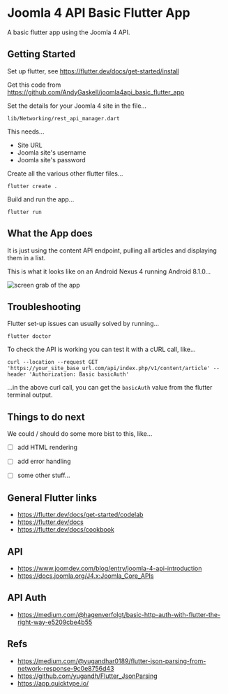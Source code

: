 # Joomla 4 API Basic Flutter App

A basic flutter app using the Joomla 4 API.



## Getting Started

Set up flutter, see https://flutter.dev/docs/get-started/install

Get this code from https://github.com/AndyGaskell/joomla4api_basic_flutter_app

Set the details for your Joomla 4 site in the file...

```lib/Networking/rest_api_manager.dart```

This needs...
* Site URL
* Joomla site's username
* Joomla site's password


Create all the various other flutter files...

```flutter create .```

Build and run the app...

```flutter run```



## What the App does

It is just using the content API endpoint, pulling all articles and displaying them in a list.

This is what it looks like on an Android Nexus 4 running Android 8.1.0...

![screen grab of the app](joomla4api_basic_flutter_app_small.png)



## Troubleshooting

Flutter set-up issues can usually solved by running...

```flutter doctor```

To check the API is working you can test it with a cURL call, like...

```curl --location --request GET 'https://your_site_base_url.com/api/index.php/v1/content/article' --header 'Authorization: Basic basicAuth'```

...in the above curl call, you can get the ```basicAuth``` value from the flutter terminal output.



## Things to do next 

We could / should do some more bist to this, like...

- [ ] add HTML rendering
- [ ] add error handling
- [ ] some other stuff...



## General Flutter links

* https://flutter.dev/docs/get-started/codelab
* https://flutter.dev/docs
* https://flutter.dev/docs/cookbook



## API

* https://www.joomdev.com/blog/entry/joomla-4-api-introduction
* https://docs.joomla.org/J4.x:Joomla_Core_APIs



## API Auth

* https://medium.com/@hagenverfolgt/basic-http-auth-with-flutter-the-right-way-e5209cbe4b55



## Refs

* https://medium.com/@yugandhar0189/flutter-json-parsing-from-network-response-9c0e8756d43
* https://github.com/yugandh/Flutter_JsonParsing
* https://app.quicktype.io/

